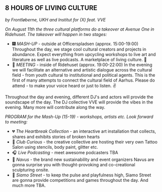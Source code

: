 ## 8 HOURS OF LIVING CULTURE

_by Frontløberne, UKH and Institut for (X) feat. VVE_

_On August 11th the three cultural platforms do a takeover at Avenue One in Ridehuset. The takeover will happen in two stages:_

- 🎆 _MASH-UP_ - outside at Officerspladsen (approx. 15:00-19:00)
  Throughout the day, we stage cool cultural creators and projects in abundance. Expect everything from upcycling workshops to live art and literature as well as live podcasts. A marketplace of living culture. 🎨
- 🔮 _MEETING_ - inside of Ridehuset (approx. 19:00-22:00)
  In the evening we will facilitate an alternative and artistic dialogue across the cultural field - from youth cultural to institutional and political agents. This is the first of many attempts to connect the cultural field of Aarhus. Please do attend - to make your voice heard or just to listen. ✌️

Throughout the day and evening, different DJ's and actors will provide the soundscape of the day. The DJ collective VVE will provide the vibes in the evening. Many more will contribute along the way.

_PROGRAM for the Mash-Up (15-19) - workshops, artists etc. Look forward to meeting:_

- 💔 _The Heartbreak Collection_ - an interactive art installation that collects, shares and exhibits stories of broken hearts
- 💫 _Club Curious_ - the creative collective are hosting their very own Tattoo Salon using stencils, body paint, glitter etc.
- 🎧 _Live Podcasting_ - meet awesome podcasters TBA
- 🌱 _Navus_ - the brand new sustainability and event organizers Navus are gonna surprise you with thought-provoking and co-creational sculpturing onsite.
- 🏀 _Siamo Street_ - to keep the pulse and playfulness high, Siamo Street are gonna provide competitions and games throughout the day.
  And much more TBA.
